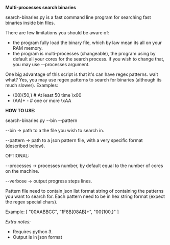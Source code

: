 **Multi-processes search binaries**

search-binaries.py is a fast command line program for searching fast binaries inside bin files.

There are few limitations you should be aware of:

* the program fully load the binary file, which by law mean its all on your RAM memory.
* the program is multi-processes (changeable), the program using by default all your cores for the search process.
    if you wish to change that, you may use --processes argument.

One big advantage of this script is that it's can have regex patterns.
wait what?
Yes, you may use regex patterns to search for binaries (although its much slower).
Examples:
* (00){50,} # At least 50 time \x00
* (AA)+ - # one or more \xAA

**HOW TO USE:**

search-binaries.py --bin <file-path> --pattern <file-path>

--bin -> path to a the file you wish to search in.

--pattern -> path to a json pattern file, with a very specific format (described below).

OPTIONAL:

--processes -> processes number, by default equal to the number of cores on the machine.

--verbose -> output progress steps lines.

Pattern file need to contain json list format string of containing the patterns you want to search for.
Each pattern need to be in hex string format (expect the regex special chars).

Example:
[
    "00AABBCC", 
    "1F8B[08AB]+", 
    "00{100,}"
]

_Extra notes:_
* Requires python 3.
* Output is in json format
